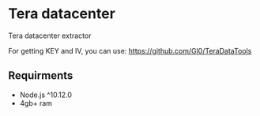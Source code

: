 # Tera datacenter

Tera datacenter extractor

For getting KEY and IV, you can use: https://github.com/Gl0/TeraDataTools

## Requirments

- Node.js ^10.12.0
- 4gb+ ram
